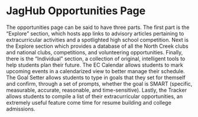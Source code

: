 # JagHub Opportunities Page

The opportunities page can be said to have three parts. The first part is the “Explore” section, which hosts app links to advisory articles pertaining to extracurricular activities and a spotlighted high school competition. Next is the Explore section which provides a database of all the North Creek clubs and national clubs, competitions, and volunteering opportunities. Finally, there is the “Individual” section, a collection of original, intelligent tools to help students plan their future. The EC Calendar allows students to mark upcoming events in a calendarized view to better manage their schedule. The Goal Setter allows students to type in goals that they set for themself and confirm, through a set of prompts, whether the goal is SMART (specific, measurable, accurate, reasonable, and time-sensitive). Lastly, the Tracker allows students to compile a list of their extracurricular opportunities, an extremely useful feature come time for resume building and college admissions.
